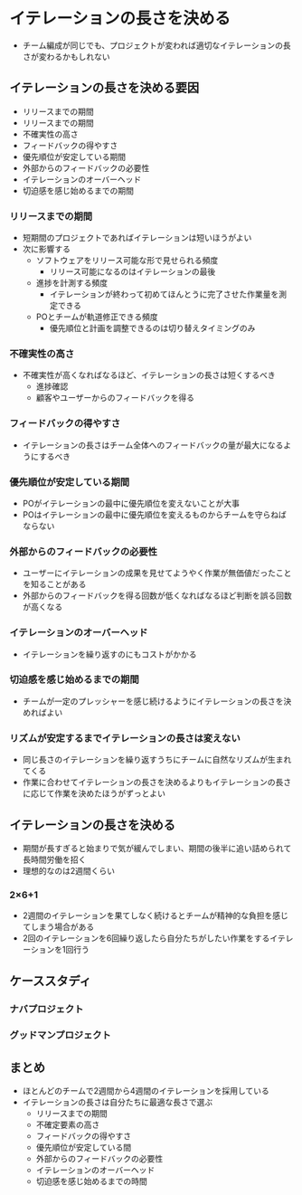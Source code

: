 # イテレーションの長さを決める

- チーム編成が同じでも、プロジェクトが変われば適切なイテレーションの長さが変わるかもしれない

## イテレーションの長さを決める要因

- リリースまでの期間
- リリースまでの期間
- 不確実性の高さ
- フィードバックの得やすさ
- 優先順位が安定している期間
- 外部からのフィードバックの必要性
- イテレーションのオーバーヘッド
- 切迫感を感じ始めるまでの期間

### リリースまでの期間

- 短期間のプロジェクトであればイテレーションは短いほうがよい
- 次に影響する
    - ソフトウェアをリリース可能な形で見せられる頻度
        - リリース可能になるのはイテレーションの最後
    - 進捗を計測する頻度
        - イテレーションが終わって初めてほんとうに完了させた作業量を測定できる
    - POとチームが軌道修正できる頻度
        - 優先順位と計画を調整できるのは切り替えタイミングのみ

### 不確実性の高さ

- 不確実性が高くなればなるほど、イテレーションの長さは短くするべき
    - 進捗確認
    - 顧客やユーザーからのフィードバックを得る

### フィードバックの得やすさ

- イテレーションの長さはチーム全体へのフィードバックの量が最大になるようにするべき

### 優先順位が安定している期間

- POがイテレーションの最中に優先順位を変えないことが大事
- POはイテレーションの最中に優先順位を変えるものからチームを守らねばならない

### 外部からのフィードバックの必要性

- ユーザーにイテレーションの成果を見せてようやく作業が無価値だったことを知ることがある
- 外部からのフィードバックを得る回数が低くなればなるほど判断を誤る回数が高くなる

### イテレーションのオーバーヘッド

- イテレーションを繰り返すのにもコストがかかる

### 切迫感を感じ始めるまでの期間

- チームが一定のプレッシャーを感じ続けるようにイテレーションの長さを決めればよい

### リズムが安定するまでイテレーションの長さは変えない

- 同じ長さのイテレーションを繰り返すうちにチームに自然なリズムが生まれてくる
- 作業に合わせてイテレーションの長さを決めるよりもイテレーションの長さに応じて作業を決めたほうがずっとよい

## イテレーションの長さを決める

- 期間が長すぎると始まりで気が緩んでしまい、期間の後半に追い詰められて長時間労働を招く
- 理想的なのは2週間くらい

### 2×6+1

- 2週間のイテレーションを果てしなく続けるとチームが精神的な負担を感じてしまう場合がある
- 2回のイテレーションを6回繰り返したら自分たちがしたい作業をするイテレーションを1回行う

## ケーススタディ

### ナバプロジェクト

### グッドマンプロジェクト

## まとめ

- ほとんどのチームで2週間から4週間のイテレーションを採用している
- イテレーションの長さは自分たちに最適な長さで選ぶ
    - リリースまでの期間
    - 不確定要素の高さ
    - フィードバックの得やすさ
    - 優先順位が安定している間
    - 外部からのフィードバックの必要性
    - イテレーションのオーバーヘッド
    - 切迫感を感じ始めるまでの時間
